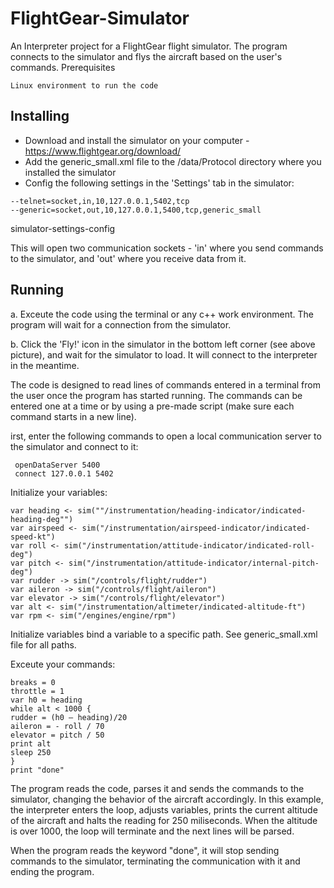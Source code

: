 # FlightGear-Simulator
An Interpreter project for a FlightGear flight simulator. The program connects to the simulator and flys the aircraft based on the user's commands.
Prerequisites

    Linux environment to run the code

## Installing

   * Download and install the simulator on your computer - https://www.flightgear.org/download/
   * Add the generic_small.xml file to the /data/Protocol directory where you installed the simulator
   * Config the following settings in the 'Settings' tab in the simulator:

    --telnet=socket,in,10,127.0.0.1,5402,tcp
    --generic=socket,out,10,127.0.0.1,5400,tcp,generic_small
    

simulator-settings-config

This will open two communication sockets - 'in' where you send commands to the simulator, and 'out' where you receive data from it.
## Running

a. Exceute the code using the terminal or any c++ work environment. The program will wait for a connection from the simulator.

b. Click the 'Fly!' icon in the simulator in the bottom left corner (see above picture), and wait for the simulator to load. It will connect to the interpreter in the meantime.

The code is designed to read lines of commands entered in a terminal from the user once the program has started running. The commands can be entered one at a time or by using a pre-made script (make sure each command starts in a new line).

   irst, enter the following commands to open a local communication server to the simulator and connect to it:

     openDataServer 5400
     connect 127.0.0.1 5402


   Initialize your variables:

    var heading <- sim(""/instrumentation/heading-indicator/indicated-heading-deg"")
    var airspeed <- sim("/instrumentation/airspeed-indicator/indicated-speed-kt")
    var roll <- sim("/instrumentation/attitude-indicator/indicated-roll-deg")
    var pitch <- sim("/instrumentation/attitude-indicator/internal-pitch-deg")
    var rudder -> sim("/controls/flight/rudder")
    var aileron -> sim("/controls/flight/aileron")
    var elevator -> sim("/controls/flight/elevator")
    var alt <- sim("/instrumentation/altimeter/indicated-altitude-ft")
    var rpm <- sim("/engines/engine/rpm")

   Initialize variables bind a variable to a specific path. See generic_small.xml file for all paths.

   Exceute your commands:

    breaks = 0
    throttle = 1
    var h0 = heading
    while alt < 1000 {
    rudder = (h0 – heading)/20
    aileron = - roll / 70
    elevator = pitch / 50
    print alt
    sleep 250
    }
    print "done"

The program reads the code, parses it and sends the commands to the simulator, changing the behavior of the aircraft accordingly. In this example, the interpreter enters the loop, adjusts variables, prints the current altitude of the aircraft and halts the reading for 250 miliseconds. When the altitude is over 1000, the loop will terminate and the next lines will be parsed.

When the program reads the keyword "done", it will stop sending commands to the simulator, terminating the communication with it and ending the program.
